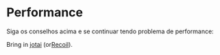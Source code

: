 # Performance

Siga os conselhos acima e se continuar tendo problema de performance:

Bring in [jotai](https://github.com/pmndrs/jotai) (or[Recoil](https://recoiljs.org/)).
